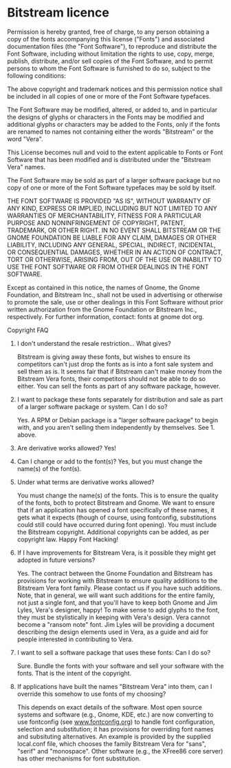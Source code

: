 

# Bitstream licence 

Permission is hereby granted, free of charge, to any person obtaining
a copy of the fonts accompanying this license ("Fonts") and associated
documentation files (the "Font Software"), to reproduce and distribute
the Font Software, including without limitation the rights to use,
copy, merge, publish, distribute, and/or sell copies of the Font
Software, and to permit persons to whom the Font Software is furnished
to do so, subject to the following conditions:

The above copyright and trademark notices and this permission notice
shall be included in all copies of one or more of the Font Software
typefaces.

The Font Software may be modified, altered, or added to, and in
particular the designs of glyphs or characters in the Fonts may be
modified and additional glyphs or characters may be added to the
Fonts, only if the fonts are renamed to names not containing either
the words "Bitstream" or the word "Vera".

This License becomes null and void to the extent applicable to Fonts
or Font Software that has been modified and is distributed under the
"Bitstream Vera" names.

The Font Software may be sold as part of a larger software package but
no copy of one or more of the Font Software typefaces may be sold by
itself.

THE FONT SOFTWARE IS PROVIDED "AS IS", WITHOUT WARRANTY OF ANY KIND,
EXPRESS OR IMPLIED, INCLUDING BUT NOT LIMITED TO ANY WARRANTIES OF
MERCHANTABILITY, FITNESS FOR A PARTICULAR PURPOSE AND NONINFRINGEMENT
OF COPYRIGHT, PATENT, TRADEMARK, OR OTHER RIGHT. IN NO EVENT SHALL
BITSTREAM OR THE GNOME FOUNDATION BE LIABLE FOR ANY CLAIM, DAMAGES OR
OTHER LIABILITY, INCLUDING ANY GENERAL, SPECIAL, INDIRECT, INCIDENTAL,
OR CONSEQUENTIAL DAMAGES, WHETHER IN AN ACTION OF CONTRACT, TORT OR
OTHERWISE, ARISING FROM, OUT OF THE USE OR INABILITY TO USE THE FONT
SOFTWARE OR FROM OTHER DEALINGS IN THE FONT SOFTWARE.

Except as contained in this notice, the names of Gnome, the Gnome
Foundation, and Bitstream Inc., shall not be used in advertising or
otherwise to promote the sale, use or other dealings in this Font
Software without prior written authorization from the Gnome Foundation
or Bitstream Inc., respectively. For further information, contact:
fonts at gnome dot org.

Copyright FAQ

   1. I don't understand the resale restriction... What gives?

      Bitstream is giving away these fonts, but wishes to ensure its
      competitors can't just drop the fonts as is into a font sale system
      and sell them as is. It seems fair that if Bitstream can't make money
      from the Bitstream Vera fonts, their competitors should not be able to
      do so either. You can sell the fonts as part of any software package,
      however.

   2. I want to package these fonts separately for distribution and
      sale as part of a larger software package or system.  Can I do so?

      Yes. A RPM or Debian package is a "larger software package" to begin 
      with, and you aren't selling them independently by themselves. 
      See 1. above.

   3. Are derivative works allowed?
      Yes!

   4. Can I change or add to the font(s)?
      Yes, but you must change the name(s) of the font(s).

   5. Under what terms are derivative works allowed?

      You must change the name(s) of the fonts. This is to ensure the
      quality of the fonts, both to protect Bitstream and Gnome. We want to
      ensure that if an application has opened a font specifically of these
      names, it gets what it expects (though of course, using fontconfig,
      substitutions could still could have occurred during font
      opening). You must include the Bitstream copyright. Additional
      copyrights can be added, as per copyright law. Happy Font Hacking!

   6. If I have improvements for Bitstream Vera, is it possible they might get 
       adopted in future versions?

      Yes. The contract between the Gnome Foundation and Bitstream has
      provisions for working with Bitstream to ensure quality additions to
      the Bitstream Vera font family. Please contact us if you have such
      additions. Note, that in general, we will want such additions for the
      entire family, not just a single font, and that you'll have to keep
      both Gnome and Jim Lyles, Vera's designer, happy! To make sense to add
      glyphs to the font, they must be stylistically in keeping with Vera's
      design. Vera cannot become a "ransom note" font. Jim Lyles will be
      providing a document describing the design elements used in Vera, as a
      guide and aid for people interested in contributing to Vera.

   7. I want to sell a software package that uses these fonts: Can I do so?

      Sure. Bundle the fonts with your software and sell your software
      with the fonts. That is the intent of the copyright.

   8. If applications have built the names "Bitstream Vera" into them, 
      can I override this somehow to use fonts of my choosing?

      This depends on exact details of the software. Most open source
      systems and software (e.g., Gnome, KDE, etc.) are now converting to
      use fontconfig (see www.fontconfig.org) to handle font configuration,
      selection and substitution; it has provisions for overriding font
      names and subsituting alternatives. An example is provided by the
      supplied local.conf file, which chooses the family Bitstream Vera for
      "sans", "serif" and "monospace".  Other software (e.g., the XFree86
      core server) has other mechanisms for font substitution.
